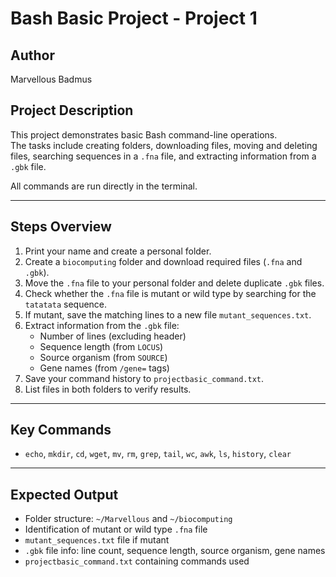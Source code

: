 # Bash Basic Project - Project 1

## Author
Marvellous Badmus

## Project Description
This project demonstrates basic Bash command-line operations.  
The tasks include creating folders, downloading files, moving and deleting files, searching sequences in a `.fna` file, and extracting information from a `.gbk` file.

All commands are run directly in the terminal.

---

## Steps Overview
1. Print your name and create a personal folder.  
2. Create a `biocomputing` folder and download required files (`.fna` and `.gbk`).  
3. Move the `.fna` file to your personal folder and delete duplicate `.gbk` files.  
4. Check whether the `.fna` file is mutant or wild type by searching for the `tatatata` sequence.  
5. If mutant, save the matching lines to a new file `mutant_sequences.txt`.  
6. Extract information from the `.gbk` file:
   - Number of lines (excluding header)
   - Sequence length (from `LOCUS`)
   - Source organism (from `SOURCE`)
   - Gene names (from `/gene=` tags)
7. Save your command history to `projectbasic_command.txt`.  
8. List files in both folders to verify results.

---

## Key Commands
- `echo`, `mkdir`, `cd`, `wget`, `mv`, `rm`, `grep`, `tail`, `wc`, `awk`, `ls`, `history`, `clear`

---

## Expected Output
- Folder structure: `~/Marvellous` and `~/biocomputing`  
- Identification of mutant or wild type `.fna` file  
- `mutant_sequences.txt` file if mutant  
- `.gbk` file info: line count, sequence length, source organism, gene names  
- `projectbasic_command.txt` containing commands used
